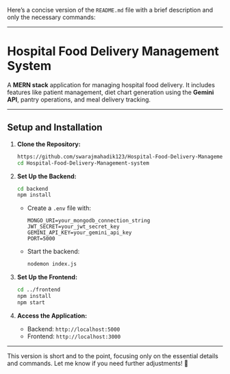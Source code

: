 Here’s a concise version of the `README.md` file with a brief description and only the necessary commands:

---

# Hospital Food Delivery Management System

A **MERN stack** application for managing hospital food delivery. It includes features like patient management, diet chart generation using the **Gemini API**, pantry operations, and meal delivery tracking.

---

## Setup and Installation

1. **Clone the Repository:**
   ```bash
   https://github.com/swarajmahadik123/Hospital-Food-Delivery-Management-system.git
   cd Hospital-Food-Delivery-Management-system
   ```

2. **Set Up the Backend:**
   ```bash
   cd backend
   npm install
   ```
   - Create a `.env` file with:
     ```env
     MONGO_URI=your_mongodb_connection_string
     JWT_SECRET=your_jwt_secret_key
     GEMINI_API_KEY=your_gemini_api_key
     PORT=5000
     ```
   - Start the backend:
     ```bash
     nodemon index.js
     ```

3. **Set Up the Frontend:**
   ```bash
   cd ../frontend
   npm install
   npm start
   ```

4. **Access the Application:**
   - Backend: `http://localhost:5000`
   - Frontend: `http://localhost:3000`

---

This version is short and to the point, focusing only on the essential details and commands. Let me know if you need further adjustments! 🚀
